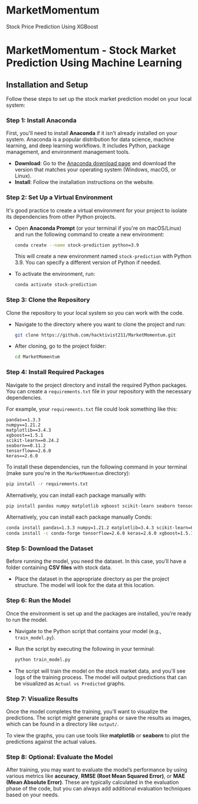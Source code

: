 # MarketMomentum
Stock Price Prediction Using XGBoost		

# MarketMomentum - Stock Market Prediction Using Machine Learning

## Installation and Setup

Follow these steps to set up the stock market prediction model on your local system:

### Step 1: Install Anaconda

First, you'll need to install **Anaconda** if it isn't already installed on your system. Anaconda is a popular distribution for data science, machine learning, and deep learning workflows. It includes Python, package management, and environment management tools.

- **Download**: Go to the [Anaconda download page](https://www.anaconda.com/products/individual) and download the version that matches your operating system (Windows, macOS, or Linux).
- **Install**: Follow the installation instructions on the website.

### Step 2: Set Up a Virtual Environment

It's good practice to create a virtual environment for your project to isolate its dependencies from other Python projects.

- Open **Anaconda Prompt** (or your terminal if you're on macOS/Linux) and run the following command to create a new environment:
  
  ```bash
  conda create --name stock-prediction python=3.9
  ```

  This will create a new environment named `stock-prediction` with Python 3.9. You can specify a different version of Python if needed.

- To activate the environment, run:
  
  ```bash
  conda activate stock-prediction
  ```

### Step 3: Clone the Repository

Clone the repository to your local system so you can work with the code.

- Navigate to the directory where you want to clone the project and run:
  
  ```bash
  git clone https://github.com/hacktivist211/MarketMomentum.git
  ```

- After cloning, go to the project folder:

  ```bash
  cd MarketMomentum
  ```

### Step 4: Install Required Packages

Navigate to the project directory and install the required Python packages. You can create a `requirements.txt` file in your repository with the necessary dependencies.

For example, your `requirements.txt` file could look something like this:

```
pandas==1.3.3
numpy==1.21.2
matplotlib==3.4.3
xgboost==1.5.1
scikit-learn==0.24.2
seaborn==0.11.2
tensorflow==2.6.0
keras==2.6.0
```

To install these dependencies, run the following command in your terminal (make sure you're in the `MarketMomentum` directory):

```bash
pip install -r requirements.txt
```

Alternatively, you can install each package manually with:

```bash
pip install pandas numpy matplotlib xgboost scikit-learn seaborn tensorflow keras
```

Alternatively, you can install each package manually Conds:
```bash
conda install pandas=1.3.3 numpy=1.21.2 matplotlib=3.4.3 scikit-learn=0.24.2 seaborn=0.11.2
conda install -c conda-forge tensorflow=2.6.0 keras=2.6.0 xgboost=1.5.1
```
### Step 5: Download the Dataset

Before running the model, you need the dataset. In this case, you’ll have a folder containing **CSV files** with stock data. 

- Place the dataset in the appropriate directory as per the project structure. The model will look for the data at this location.

### Step 6: Run the Model

Once the environment is set up and the packages are installed, you’re ready to run the model.

- Navigate to the Python script that contains your model (e.g., `train_model.py`).
- Run the script by executing the following in your terminal:

  ```bash
  python train_model.py
  ```

- The script will train the model on the stock market data, and you'll see logs of the training process. The model will output predictions that can be visualized as `Actual vs Predicted` graphs.

### Step 7: Visualize Results

Once the model completes the training, you’ll want to visualize the predictions. The script might generate graphs or save the results as images, which can be found in a directory like `output/`.

To view the graphs, you can use tools like **matplotlib** or **seaborn** to plot the predictions against the actual values.

### Step 8: Optional: Evaluate the Model

After training, you may want to evaluate the model’s performance by using various metrics like **accuracy**, **RMSE (Root Mean Squared Error)**, or **MAE (Mean Absolute Error)**. These are typically calculated in the evaluation phase of the code, but you can always add additional evaluation techniques based on your needs.
